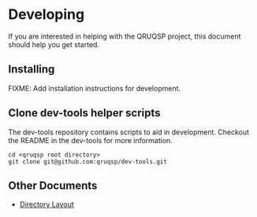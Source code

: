 Developing
==========

If you are interested in helping with the QRUQSP project, this document should help you get started.


Installing
----------

FIXME: Add installation instructions for development.

Clone dev-tools helper scripts
------------------------------

The dev-tools repository contains scripts to aid in development. Checkout the README in the dev-tools for more information.

```
cd <qruqsp root directory>
git clone git@github.com:qruqsp/dev-tools.git
```




Other Documents
---------------

- [Directory Layout](directories.md)

